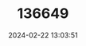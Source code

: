 ---
title: "136649"
category: "Pipistrellus pygmaeus"
draft: false
date: 2024-02-22 13:03:51
languages:
  Spanish; Castilian: ["Murciélago de Cabrera"]
  French: ["Pipistrelle pygmée"]
  Italian: ["Pipistrello pigmeo"]
  English: ["Soprano Pipistrelle"]
---